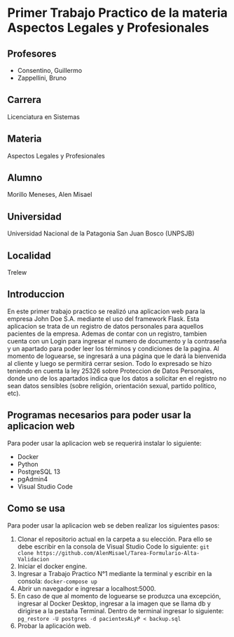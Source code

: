 # Primer Trabajo Practico de la materia Aspectos Legales y Profesionales

## Profesores 
- Consentino, Guillermo
- Zappellini, Bruno

## Carrera
Licenciatura en Sistemas

## Materia
Aspectos Legales y Profesionales

## Alumno
Morillo Meneses, Alen Misael 

## Universidad
Universidad Nacional de la Patagonia San Juan Bosco (UNPSJB)

## Localidad
Trelew

## Introduccion
En este primer trabajo practico se realizó una aplicacion web para la empresa John Doe S.A. mediante el uso del framework Flask. Esta aplicacion se trata de un registro de datos personales para aquellos pacientes de la empresa. Ademas de contar con un registro, tambien cuenta con un Login para ingresar el numero de documento y la contraseña y un apartado para poder leer los términos y condiciones de la pagina. Al momento de loguearse, se ingresará a una página que le dará la bienvenida al cliente y luego se permitirá cerrar sesion. 
  Todo lo expresado se hizo teniendo en cuenta la ley 25326 sobre Proteccion de Datos Personales, donde uno de los apartados indica que los datos a solicitar en el registro no sean datos sensibles (sobre religión, orientación sexual, partido politico, etc). 


## Programas necesarios para poder usar la aplicacion web
Para poder usar la aplicacion web se requerirá instalar lo siguiente: 
- Docker
- Python
- PostgreSQL 13
- pgAdmin4
- Visual Studio Code

## Como se usa
Para poder usar la aplicacion web se deben realizar los siguientes pasos:
1. Clonar el repositorio actual en la carpeta a su elección. Para ello se debe escribir en la consola de Visual Studio Code lo siguiente:
   `git clone https://github.com/AlenMisael/Tarea-Formulario-Alta-Validacion`
2. Iniciar el docker engine.
3. Ingresar a Trabajo Practico N°1 mediante la terminal y escribir en la consola:
   `docker-compose up`
4. Abrir un navegador e ingresar a localhost:5000.
5. En caso de que al momento de loguearse se produzca una excepción, ingresar al Docker Desktop, ingresar a la imagen que se llama db y dirigirse a la pestaña Terminal. Dentro de terminal ingresar lo siguiente:
   `pg_restore -U postgres -d pacientesALyP < backup.sql`
6. Probar la aplicación web.
  
  


